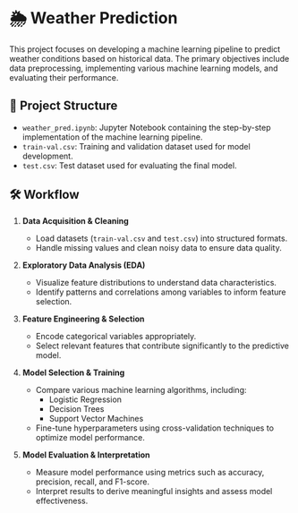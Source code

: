# 🌦️ Weather Prediction

This project focuses on developing a machine learning pipeline to predict weather conditions based on historical data. The primary objectives include data preprocessing, implementing various machine learning models, and evaluating their performance.

## 📁 Project Structure

- `weather_pred.ipynb`: Jupyter Notebook containing the step-by-step implementation of the machine learning pipeline.
- `train-val.csv`: Training and validation dataset used for model development.
- `test.csv`: Test dataset used for evaluating the final model.

## 🛠️ Workflow

1. **Data Acquisition & Cleaning**
   - Load datasets (`train-val.csv` and `test.csv`) into structured formats.
   - Handle missing values and clean noisy data to ensure data quality.

2. **Exploratory Data Analysis (EDA)**
   - Visualize feature distributions to understand data characteristics.
   - Identify patterns and correlations among variables to inform feature selection.

3. **Feature Engineering & Selection**
   - Encode categorical variables appropriately.
   - Select relevant features that contribute significantly to the predictive model.

4. **Model Selection & Training**
   - Compare various machine learning algorithms, including:
     - Logistic Regression
     - Decision Trees
     - Support Vector Machines
   - Fine-tune hyperparameters using cross-validation techniques to optimize model performance.

5. **Model Evaluation & Interpretation**
   - Measure model performance using metrics such as accuracy, precision, recall, and F1-score.
   - Interpret results to derive meaningful insights and assess model effectiveness.


